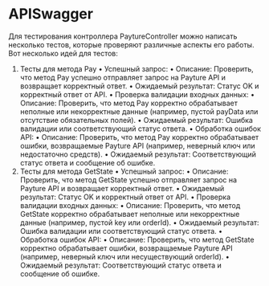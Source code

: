 # APISwagger
Для тестирования контроллера PaytureController можно написать несколько тестов, которые проверяют различные аспекты его работы. Вот несколько идей для тестов:
1. Тесты для метода Pay
 • Успешный запрос:
 • Описание: Проверить, что метод Pay успешно отправляет запрос на Payture API и возвращает корректный ответ.
 • Ожидаемый результат: Статус OK и корректный ответ от API.
 • Проверка валидации входных данных:
 • Описание: Проверить, что метод Pay корректно обрабатывает неполные или некорректные данные (например, пустой payData или отсутствие обязательных полей).
 • Ожидаемый результат: Ошибка валидации или соответствующий статус ответа.
 • Обработка ошибок API:
 • Описание: Проверить, что метод Pay корректно обрабатывает ошибки, возвращаемые Payture API (например, неверный ключ или недостаточно средств).
 • Ожидаемый результат: Соответствующий статус ответа и сообщение об ошибке.
2. Тесты для метода GetState
 • Успешный запрос:
 • Описание: Проверить, что метод GetState успешно отправляет запрос на Payture API и возвращает корректный ответ.
 • Ожидаемый результат: Статус OK и корректный ответ от API.
 • Проверка валидации входных данных:
 • Описание: Проверить, что метод GetState корректно обрабатывает неполные или некорректные данные (например, пустой key или orderId).
 • Ожидаемый результат: Ошибка валидации или соответствующий статус ответа.
 • Обработка ошибок API:
 • Описание: Проверить, что метод GetState корректно обрабатывает ошибки, возвращаемые Payture API (например, неверный ключ или несуществующий orderId).
 • Ожидаемый результат: Соответствующий статус ответа и сообщение об ошибке.
